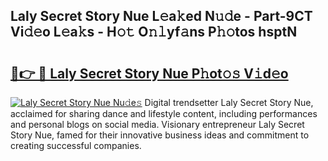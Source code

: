 ## Laly Secret Story Nue L𝚎a𝚔ed N𝚞𝚍e - Part-9CT Vi𝚍𝚎o L𝚎a𝚔s - H𝚘𝚝 O𝚗𝚕yf𝚊ns P𝚑𝚘tos hsptN

# <h2><a href="http://kfe1ayd.oniu.top/?m=Laly+Secret+Story+Nue">🔗👉 🔴 Laly Secret Story Nue P𝚑ot𝚘𝚜 V𝚒d𝚎o</a></h2>

[![Laly Secret Story Nue Nu𝚍e𝚜](https://i.imgur.com/0qMVB7G.gif)](http://kfe1ayd.oniu.top/?m=Laly+Secret+Story+Nue)
Digital trendsetter Laly Secret Story Nue, acclaimed for sharing dance and lifestyle content, including performances and personal blogs on social media. Visionary entrepreneur Laly Secret Story Nue, famed for their innovative business ideas and commitment to creating successful companies.  
